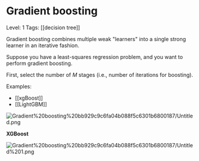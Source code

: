 # Gradient boosting

Level: 1
Tags: [[decision tree]]

Gradient boosting combines multiple weak "learners" into a single strong learner in an iterative fashion.

Suppose you have a least-squares regression problem, and you want to perform gradient boosting. 

First, select the number of $M$ stages (i.e., number of iterations for boosting). 

Examples:
* [[xgBoost]]
* [[LightGBM]]


![Gradient%20boosting%20bb929c9c6fa04b088f5c6301b6800187/Untitled.png](Untitled%2016.png)

**XGBoost**

![Gradient%20boosting%20bb929c9c6fa04b088f5c6301b6800187/Untitled%201.png](Untitled%201%205.png)

